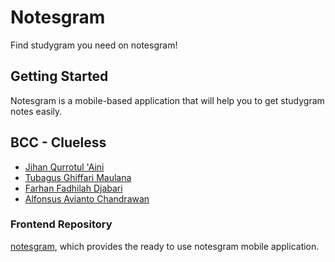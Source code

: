 # Notesgram

Find studygram you need on notesgram!

## Getting Started

Notesgram is a mobile-based application that will help you to get studygram notes easily.

## BCC - Clueless

- [Jihan Qurrotul 'Aini](https://www.linkedin.com/in/jihanqurrotulaini/)
- [Tubagus Ghiffari Maulana](https://www.linkedin.com/in/tubagus-ghiffari-maulana/)
- [Farhan Fadhilah Djabari](https://www.linkedin.com/in/farhanfdjabari/)
- [Alfonsus Avianto Chandrawan](https://www.linkedin.com/in/alfonsusavianto/)

### Frontend Repository

[notesgram](https://github.com/FarhanFDjabari/notesgram), which provides the ready to use notesgram mobile application.
